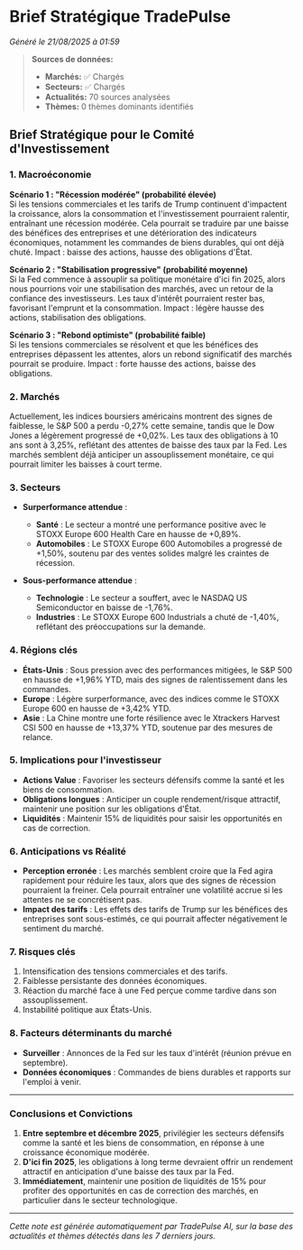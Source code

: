 # Brief Stratégique TradePulse

*Généré le 21/08/2025 à 01:59*

> **Sources de données:**
> - **Marchés:** ✅ Chargés
> - **Secteurs:** ✅ Chargés
> - **Actualités:** 70 sources analysées
> - **Thèmes:** 0 thèmes dominants identifiés

## Brief Stratégique pour le Comité d'Investissement

### 1. Macroéconomie

**Scénario 1 : "Récession modérée" (probabilité élevée)**  
Si les tensions commerciales et les tarifs de Trump continuent d'impactent la croissance, alors la consommation et l'investissement pourraient ralentir, entraînant une récession modérée. Cela pourrait se traduire par une baisse des bénéfices des entreprises et une détérioration des indicateurs économiques, notamment les commandes de biens durables, qui ont déjà chuté. Impact : baisse des actions, hausse des obligations d'État.

**Scénario 2 : "Stabilisation progressive" (probabilité moyenne)**  
Si la Fed commence à assouplir sa politique monétaire d'ici fin 2025, alors nous pourrions voir une stabilisation des marchés, avec un retour de la confiance des investisseurs. Les taux d'intérêt pourraient rester bas, favorisant l'emprunt et la consommation. Impact : légère hausse des actions, stabilisation des obligations.

**Scénario 3 : "Rebond optimiste" (probabilité faible)**  
Si les tensions commerciales se résolvent et que les bénéfices des entreprises dépassent les attentes, alors un rebond significatif des marchés pourrait se produire. Impact : forte hausse des actions, baisse des obligations.

### 2. Marchés

Actuellement, les indices boursiers américains montrent des signes de faiblesse, le S&P 500 a perdu -0,27% cette semaine, tandis que le Dow Jones a légèrement progressé de +0,02%. Les taux des obligations à 10 ans sont à 3,25%, reflétant des attentes de baisse des taux par la Fed. Les marchés semblent déjà anticiper un assouplissement monétaire, ce qui pourrait limiter les baisses à court terme.

### 3. Secteurs

- **Surperformance attendue** :  
  - **Santé** : Le secteur a montré une performance positive avec le STOXX Europe 600 Health Care en hausse de +0,89%.  
  - **Automobiles** : Le STOXX Europe 600 Automobiles a progressé de +1,50%, soutenu par des ventes solides malgré les craintes de récession.

- **Sous-performance attendue** :  
  - **Technologie** : Le secteur a souffert, avec le NASDAQ US Semiconductor en baisse de -1,76%.  
  - **Industries** : Le STOXX Europe 600 Industrials a chuté de -1,40%, reflétant des préoccupations sur la demande.

### 4. Régions clés

- **États-Unis** : Sous pression avec des performances mitigées, le S&P 500 en hausse de +1,96% YTD, mais des signes de ralentissement dans les commandes.
- **Europe** : Légère surperformance, avec des indices comme le STOXX Europe 600 en hausse de +3,42% YTD.
- **Asie** : La Chine montre une forte résilience avec le Xtrackers Harvest CSI 500 en hausse de +13,37% YTD, soutenue par des mesures de relance.

### 5. Implications pour l'investisseur

- **Actions Value** : Favoriser les secteurs défensifs comme la santé et les biens de consommation.
- **Obligations longues** : Anticiper un couple rendement/risque attractif, maintenir une position sur les obligations d'État.
- **Liquidités** : Maintenir 15% de liquidités pour saisir les opportunités en cas de correction.

### 6. Anticipations vs Réalité

- **Perception erronée** : Les marchés semblent croire que la Fed agira rapidement pour réduire les taux, alors que des signes de récession pourraient la freiner. Cela pourrait entraîner une volatilité accrue si les attentes ne se concrétisent pas.
- **Impact des tarifs** : Les effets des tarifs de Trump sur les bénéfices des entreprises sont sous-estimés, ce qui pourrait affecter négativement le sentiment du marché.

### 7. Risques clés

1. Intensification des tensions commerciales et des tarifs.
2. Faiblesse persistante des données économiques.
3. Réaction du marché face à une Fed perçue comme tardive dans son assouplissement.
4. Instabilité politique aux États-Unis.

### 8. Facteurs déterminants du marché

- **Surveiller** : Annonces de la Fed sur les taux d'intérêt (réunion prévue en septembre).
- **Données économiques** : Commandes de biens durables et rapports sur l'emploi à venir.

---

### Conclusions et Convictions

1. **Entre septembre et décembre 2025**, privilégier les secteurs défensifs comme la santé et les biens de consommation, en réponse à une croissance économique modérée.
2. **D'ici fin 2025**, les obligations à long terme devraient offrir un rendement attractif en anticipation d'une baisse des taux par la Fed.
3. **Immédiatement**, maintenir une position de liquidités de 15% pour profiter des opportunités en cas de correction des marchés, en particulier dans le secteur technologique.

---

*Cette note est générée automatiquement par TradePulse AI, sur la base des actualités et thèmes détectés dans les 7 derniers jours.*
